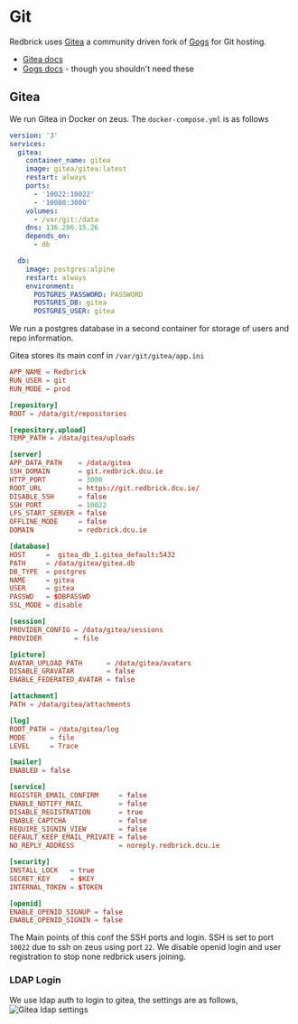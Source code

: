 # Git

Redbrick uses [Gitea](https://gitea.io/en-US/) a community driven fork of
[Gogs](https://gogs.io/) for Git hosting.

- [Gitea docs](https://docs.gitea.io/en-us/)
- [Gogs docs](https://gogs.io/docs) - though you shouldn't need these

## Gitea

We run Gitea in Docker on zeus. The `docker-compose.yml` is as follows

```yaml
version: '3'
services:
  gitea:
    container_name: gitea
    image: gitea/gitea:latest
    restart: always
    ports:
      - '10022:10022'
      - '10080:3000'
    volumes:
      - /var/git:/data
    dns: 136.206.15.26
    depends_on:
      - db

  db:
    image: postgres:alpine
    restart: always
    environment:
      POSTGRES_PASSWORD: PASSWORD
      POSTGRES_DB: gitea
      POSTGRES_USER: gitea
```

We run a postgres database in a second container for storage of users
and repo information.

Gitea stores its main conf in `/var/git/gitea/app.ini`

``` toml
APP_NAME = Redbrick
RUN_USER = git
RUN_MODE = prod

[repository]
ROOT = /data/git/repositories

[repository.upload]
TEMP_PATH = /data/gitea/uploads

[server]
APP_DATA_PATH    = /data/gitea
SSH_DOMAIN       = git.redbrick.dcu.ie
HTTP_PORT        = 3000
ROOT_URL         = https://git.redbrick.dcu.ie/
DISABLE_SSH      = false
SSH_PORT         = 10022
LFS_START_SERVER = false
OFFLINE_MODE     = false
DOMAIN           = redbrick.dcu.ie

[database]
HOST     =  gitea_db_1.gitea_default:5432
PATH     = /data/gitea/gitea.db
DB_TYPE  = postgres
NAME     = gitea
USER     = gitea
PASSWD   = $DBPASSWD
SSL_MODE = disable

[session]
PROVIDER_CONFIG = /data/gitea/sessions
PROVIDER        = file

[picture]
AVATAR_UPLOAD_PATH      = /data/gitea/avatars
DISABLE_GRAVATAR        = false
ENABLE_FEDERATED_AVATAR = false

[attachment]
PATH = /data/gitea/attachments

[log]
ROOT_PATH = /data/gitea/log
MODE      = file
LEVEL     = Trace

[mailer]
ENABLED = false

[service]
REGISTER_EMAIL_CONFIRM     = false
ENABLE_NOTIFY_MAIL         = false
DISABLE_REGISTRATION       = true
ENABLE_CAPTCHA             = false
REQUIRE_SIGNIN_VIEW        = false
DEFAULT_KEEP_EMAIL_PRIVATE = false
NO_REPLY_ADDRESS           = noreply.redbrick.dcu.ie

[security]
INSTALL_LOCK   = true
SECRET_KEY     = $KEY
INTERNAL_TOKEN = $TOKEN

[openid]
ENABLE_OPENID_SIGNUP = false
ENABLE_OPENID_SIGNIN = false
```

The Main points of this conf the SSH ports and login.
SSH is set to port `10022` due to ssh on zeus using port `22`.
We disable openid login and user registration to stop none redbrick users
joining.

### LDAP Login

We use ldap auth to login to gitea, the settings are as follows,
![Gitea ldap settings](/img/gitea-ldap.png)

